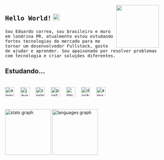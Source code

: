 <img align="right" height="140" src="https://user-images.githubusercontent.com/55389276/140866485-8fb1c876-9a8f-4d6a-98dc-08c4981eaf70.gif"  />

### 


## <samp>Hello World!</samp> <img src="https://github.com/mupezzuol/mupezzuol/blob/master/assets/earth.gif" width="22px" height="22px">

###

<samp>Sou Eduardo correa, sou brasileiro e moro em londrina PR, atualmente estou estudando fortes tecnologias do mercado para me tornar um desenvolvedor Fullstack, gosto de ajudar e aprender.
Sou apaixonado por resolver problemas com tecnologia e criar soluções diferentes.

###

<h2 align="left">Estudando...</h2>

###

<br clear="both">

<div align="left">
  <img src="https://cdn.simpleicons.org/angular/DD0031" height="30" alt="angularjs logo"  />
  <img width="12" />
  <img src="https://skillicons.dev/icons?i=java" height="30" alt="java logo"  />
  <img width="12" />
  <img src="https://skillicons.dev/icons?i=spring" height="30" alt="spring logo"  />
  <img width="12" />
  <img src="https://skillicons.dev/icons?i=postgres" height="30" alt="postgresql logo"  />
  <img width="12" />
  <img src="https://skillicons.dev/icons?i=mysql" height="30" alt="mysql logo"  />
  <img width="12" />
  <img src="https://skillicons.dev/icons?i=docker" height="30" alt="docker logo"  />
  <img width="12" />
  <img src="https://skillicons.dev/icons?i=aws" height="30" alt="amazonwebservices logo"  />
</div>

###

<br clear="both">

<div align="left">
  <img src="https://github-readme-stats.vercel.app/api?username=correaDEV&hide_title=false&hide_rank=true&show_icons=true&include_all_commits=true&count_private=false&disable_animations=false&theme=codeSTACKr&locale=pt-br&hide_border=false&order=1" height="150" alt="stats graph"  />
  <img src="https://github-readme-stats.vercel.app/api/top-langs?username=correaDEV&locale=pt-br&hide_title=false&layout=compact&card_width=320&langs_count=12&theme=moltack&hide_border=false&order=2" height="150" alt="languages graph"  />
</div>

###

